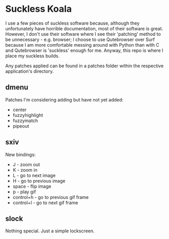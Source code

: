 # Suckless Koala
I use a few pieces of suckless software because, although they unfortunately have horrible documentation, most of their software is great. However, I don't use their software where I see their 'patching' method to be unnecessary - e.g. browser; I choose to use Qutebrowser over Surf because I am more comfortable messing around with Python than with C and Qutebrowser is 'suckless' enough for me. Anyway, this repo is where I place my suckless builds.

Any patches applied can be found in a patches folder within the respective application's directory.

## dmenu
Patches I'm considering adding but have not yet added:
* center
* fuzzyhighlight
* fuzzymatch
* pipeout

## sxiv

New bindings:
* J - zoom out
* K - zoom in
* L - go to next image
* H - go to previous image
* space - flip image
* p - play gif
* control+h - go to previous gif frame
* control+l - go to next gif frame

## slock

Nothing special. Just a simple lockscreen.

